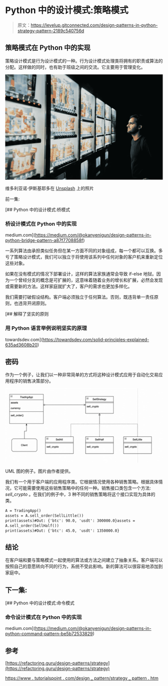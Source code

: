 # Python 中的设计模式:策略模式

> 原文：<https://levelup.gitconnected.com/design-patterns-in-python-strategy-pattern-2189c540756d>

## 策略模式在 Python 中的实现

策略设计模式是行为设计模式的一种。行为设计模式处理类将拥有的职责或算法的分配。这样做的同时，也有助于班级之间的交流。它主要用于管理变化。

![](img/46cf5d82dfa4d13f2ab62726908b2a39.png)

维多利亚诺·伊斯基耶多在 [Unsplash](https://unsplash.com/?utm_source=unsplash&utm_medium=referral&utm_content=creditCopyText) 上的照片

前一集:

[](https://medium.com/@okanyenigun/design-patterns-in-python-bridge-pattern-a87f7708858f) [## Python 中的设计模式:桥模式

### 桥设计模式在 Python 中的实现

medium.com](https://medium.com/@okanyenigun/design-patterns-in-python-bridge-pattern-a87f7708858f) 

一系列算法由承担类似任务但在某一方面不同的对象组成，每一个都可以互换。多亏了策略设计模式，我们可以独立于将使用该系列中任何对象的客户机来重新定位这些对象。

如果在没有模式的情况下部署设计，这样的算法家族通常会导致 if-else 地狱。因为一个曾经分支的概念是可扩展的，这意味着随着业务的增长和扩展，必然会发现或需要新的方法。这样家庭就扩大了，客户的需求也更加多样化。

我们需要打破假设结构。客户端必须独立于任何算法。否则，既违背单一责任原则，也违背开闭原则。

[](https://towardsdev.com/solid-principles-explained-635ad3608b20) [## 解释了坚实的原则

### 用 Python 语言举例说明坚实的原理

towardsdev.com](https://towardsdev.com/solid-principles-explained-635ad3608b20) 

## 密码

作为一个例子，让我们以一种非常简单的方式将这种设计模式应用于自动化交易应用程序的销售决策部分。

![](img/cef7f76a7ffc890c4346d1b42d808a17.png)

UML 图的例子。图片由作者提供。

我们有一个用于客户端的应用程序类。它根据情况使用各种销售策略。根据具体情况，它可能需要使用这些销售策略中的任何一种。销售接口类包含一个方法: *sell_crypto* 。在我们的例子中，3 种不同的销售策略将这个接口实现为具体的类。

```
A = TradingApp()
assets = A.sell_order(SellLittle())
print(assets)#Out: {'btc': 90.0, 'usdt': 300000.0}assets = A.sell_order(SellHalf())
print(assets)#Out: {'btc': 45.0, 'usdt': 1350000.0}
```

## 结论

在客户端和要与策略模式一起使用的算法或方法之间建立了抽象关系。客户端可以按照自己的意愿转向不同的行为，系统不受此影响。新的算法可以很容易地添加到家庭中。

## 下一集:

[](https://medium.com/@okanyenigun/design-patterns-in-python-command-pattern-be5b72533829) [## Python 中的设计模式:命令模式

### 命令设计模式在 Python 中的实现

medium.com](https://medium.com/@okanyenigun/design-patterns-in-python-command-pattern-be5b72533829) 

## 参考

[https://refactoring.guru/design-patterns/strategy](https://refactoring.guru/design-patterns/strategy)

[https://www . tutorialspoint . com/design _ pattern/strategy _ pattern . htm](https://www.tutorialspoint.com/design_pattern/strategy_pattern.htm)